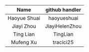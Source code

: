 | Name  | github handler | 
|:---:|:---:|
| Haoyue Shuai | haoyueshuai |
| Jiayi Zhou | JiayiHelenZhou |
| Ting Lian | TingLian |
| Mufeng Xu | tracici25 |